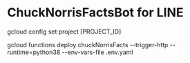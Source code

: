 # ChuckNorrisFactsBot for LINE

gcloud config set project [PROJECT_ID]

gcloud functions deploy chuckNorrisFacts --trigger-http --runtime=python38 --env-vars-file .env.yaml